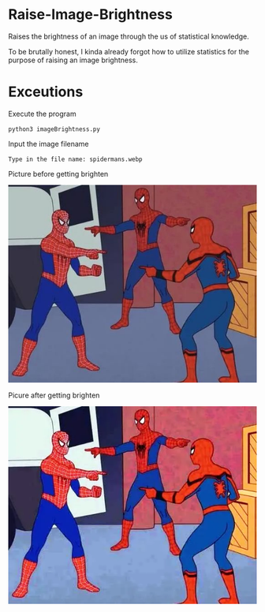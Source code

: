 # Raise-Image-Brightness

Raises the brightness of an image through the us of statistical knowledge.

To be brutally honest, I kinda already forgot how to utilize statistics for the purpose of raising an image brightness.

# Exceutions

Execute the program
```
python3 imageBrightness.py
```

Input the image filename
```
Type in the file name: spidermans.webp
```

Picture before getting brighten

![alt text](spidermans.webp)

Picure after getting brighten

![alt text](brighten_spidermans.webp)
